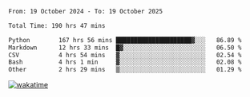 <!--START_SECTION:waka-->

```txt
From: 19 October 2024 - To: 19 October 2025

Total Time: 190 hrs 47 mins

Python        167 hrs 56 mins █████████████████████▓░░░   86.89 %
Markdown      12 hrs 33 mins  █▓░░░░░░░░░░░░░░░░░░░░░░░   06.50 %
CSV           4 hrs 54 mins   ▓░░░░░░░░░░░░░░░░░░░░░░░░   02.54 %
Bash          4 hrs 1 min     ▓░░░░░░░░░░░░░░░░░░░░░░░░   02.08 %
Other         2 hrs 29 mins   ▒░░░░░░░░░░░░░░░░░░░░░░░░   01.29 %
```

<!--END_SECTION:waka-->
[![wakatime](https://wakatime.com/badge/user/5f89a63a-5294-4958-ad30-2b3455e63f2a.svg)](https://wakatime.com/@5f89a63a-5294-4958-ad30-2b3455e63f2a)
